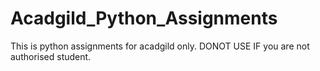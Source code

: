 # Acadgild_Python_Assignments
This is python assignments for acadgild only. DONOT USE IF you are not authorised student.
